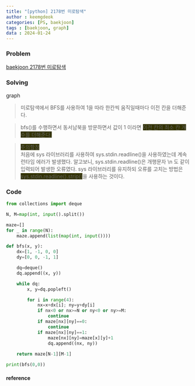 ```yaml
---
title: "[python] 2178번 미로탐색"
author : keemgdeok
categories: [PS, baekjoon]
tags : [baekjoon, graph]
data : 2024-01-24
---
```



### Problem
[baekjoon 2178번 미로탐색](https://www.acmicpc.net/problem/2178)


### Solving
graph 
> 미로탐색에서 BFS를 사용하여 1을 따라 한칸씩 움직일때마다 이전 칸을 더해준다.

> bfs()를 수행하면서 동서남북을 방문하면서 값이 1 이라면 <span style="background-color:#333300">이전 칸의 최소 칸 개수를 더해준다.</span>
  
> <span style="background-color:#333300">주의할점</span>  
> 처음에 sys 라이브러리를 사용하여 sys.stdin.readline()을 사용하였는데 계속 런타임 에러가 발생했다. 알고보니, sys.stdin.readline()은 개행문자 \n 도 같이 입력되어 발생한 오류였다. sys 라이브러리를 유지하되 오류를 고치는 방법은 <span style="background-color:#333300"> sys.stdin.readline().strip()</span>을 사용하는 것이다.

### Code
```py
from collections import deque

N, M=map(int, input().split())

maze=[]
for _ in range(N):
    maze.append(list(map(int, input())))

def bfs(x, y):
    dx=[1, -1, 0, 0]
    dy=[0, 0, -1, 1]

    dq=deque()
    dq.append((x, y))

    while dq:
        x, y=dq.popleft()

        for i in range(4):
            nx=x+dx[i]; ny=y+dy[i]
            if nx<0 or nx>=N or ny<0 or ny>=M:
                continue
            if maze[nx][ny]==0:
                continue
            if maze[nx][ny]==1:
                maze[nx][ny]=maze[x][y]+1
                dq.append((nx, ny))
    
    return maze[N-1][M-1]

print(bfs(0,0))
```


#### reference
